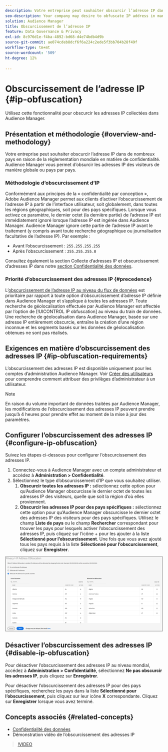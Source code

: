 ```yaml
---
description: Votre entreprise peut souhaiter obscurcir l’adresse IP dans de nombreux pays en raison de la réglementation mondiale en matière de confidentialité. Audience Manager vous permet d’obsurcir les adresses IP des visiteurs de manière globale ou pays par pays.
seo-description: Your company may desire to obfuscate IP address in many countries due to global privacy regulations. Audience Manager allows you to obfuscate visitor IP addresses on a global or country-by-country basis.
solution: Audience Manager
title: Obscurcissement de l’adresse IP
feature: Data Governance & Privacy
exl-id: 8c976d1e-f4ba-4892-bd68-d4e74bdb4d9b
source-git-commit: ae074cdeb8dcf6f6a224c2ede5f3bb704b28f49f
workflow-type: tm+mt
source-wordcount: '509'
ht-degree: 12%

---
```


# Obscurcissement de l’adresse IP {#ip-obfuscation}

Utilisez cette fonctionnalité pour obscurcir les adresses IP collectées dans Audience Manager.

## Présentation et méthodologie {#overview-and-methodology}

Votre entreprise peut souhaiter obscurcir l’adresse IP dans de nombreux pays en raison de la réglementation mondiale en matière de confidentialité. Audience Manager vous permet d’obsurcir les adresses IP des visiteurs de manière globale ou pays par pays.

### Méthodologie d’obscurcissement d’IP

Conformément aux principes de la « confidentialité par conception », Adobe Audience Manager permet aux clients d’activer l’obscurcissement de l’adresse IP à partir de l’interface utilisateur, soit globalement, dans toutes les régions géographiques, soit pour des pays spécifiques. Lorsque vous activez ce paramètre, le dernier octet (la dernière partie) de l’adresse IP est immédiatement ignoré lorsque l’adresse IP est ingérée dans Audience Manager. Audience Manager ignore cette partie de l’adresse IP avant le traitement (y compris avant toute recherche géographique ou journalisation facultative de l’adresse IP). Par exemple :

* Avant l’obscurcissement : `255.255.255.255`
* Après l’obscurcissement : `255.255.255.0`

Consultez également la section Collecte d’adresses IP et obscurcissement d’adresses IP dans notre [section Confidentialité des données](/help/using/overview/data-security-and-privacy/data-privacy.md).

### Priorité d’obscurcissement des adresses IP {#precedence}

L’[obscurcissement de l’adresse IP au niveau du flux de données](https://experienceleague.adobe.com/docs/experience-platform/edge/datastreams/configure.html?lang=fr#create) est prioritaire par rapport à toute option d’obscurcissement d’adresse IP définie dans Audience Manager et s’applique à toutes les adresses IP. Toute recherche de géolocalisation effectuée par Audience Manager est affectée par l’option de [!UICONTROL IP obfuscation] au niveau du train de données. Une recherche de géolocalisation dans Audience Manager, basée sur une adresse IP entièrement obscurcie, entraîne la création d’une région inconnue et les segments basés sur les données de géolocalisation obtenues ne sont pas réalisés.

## Exigences en matière d’obscurcissement des adresses IP {#ip-obfuscation-requirements}

L’obscurcissement des adresses IP est disponible uniquement pour les comptes d’administration Audience Manager. Voir [Créer des utilisateurs](/help/using/features/administration/administration-overview.md#create-users) pour comprendre comment attribuer des privilèges d’administrateur à un utilisateur.

>[!NOTE]
>
> En raison du volume important de données traitées par Audience Manager, les modifications de l’obscurcissement des adresses IP peuvent prendre jusqu’à 4 heures pour prendre effet au moment de la mise à jour des paramètres.

## Configurer l’obscurcissement des adresses IP {#configure-ip-obfuscation}

Suivez les étapes ci-dessous pour configurer l’obscurcissement des adresses IP.

1. Connectez-vous à Audience Manager avec un compte administrateur et accédez à **Administration > Confidentialité**.
2. Sélectionnez le type d’obscurcissement d’IP que vous souhaitez utiliser.
   1. **Obscurcir toutes les adresses IP :** sélectionnez cette option pour qu’Audience Manager obscurcisse le dernier octet de toutes les adresses IP des visiteurs, quelle que soit la région d’où elles proviennent.
   2. **Obscurcir les adresses IP pour des pays spécifiques :** sélectionnez cette option pour qu’Audience Manager obscurcisse le dernier octet des adresses IP des visiteurs pour des pays spécifiques. Utilisez le champ **Liste de pays** ou le champ **Rechercher** correspondant pour trouver les pays pour lesquels activer l’obscurcissement des adresses IP, puis cliquez sur l’icône + pour les ajouter à la liste **Sélectionné pour l’obscurcissement**. Une fois que vous avez ajouté tous les pays requis à la liste **Sélectionné pour l’obscurcissement**, cliquez sur **Enregistrer**.

![](assets/ip-obfuscation.png)

## Désactiver l’obscurcissement des adresses IP {#disable-ip-obfuscation}

Pour désactiver l’obscurcissement des adresses IP au niveau mondial, accédez à **Administration > Confidentialité**, sélectionnez **Ne pas obscurcir les adresses IP**, puis cliquez sur **Enregistrer**.

Pour désactiver l’obscurcissement des adresses IP pour des pays spécifiques, recherchez les pays dans la liste **Sélectionné pour l’obscurcissement**, puis cliquez sur leur icône **X** correspondante. Cliquez sur **Enregistrer** lorsque vous avez terminé.

## Concepts associés {#related-concepts}

* [ Confidentialité des données ](/help/using/overview/data-security-and-privacy/data-privacy.md)
* Démonstration vidéo de l’obscurcissement des adresses IP
>[!VIDEO](https://video.tv.adobe.com/v/27218/)
